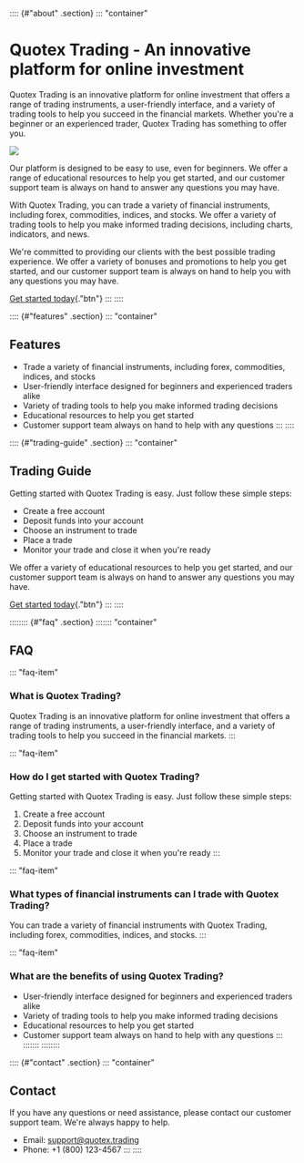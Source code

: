 :::: {#"about" .section}
::: \"container\"
# Quotex Trading - An innovative platform for online investment

Quotex Trading is an innovative platform for online investment that
offers a range of trading instruments, a user-friendly interface, and a
variety of trading tools to help you succeed in the financial markets.
Whether you\'re a beginner or an experienced trader, Quotex Trading has
something to offer you.

[![](https://static.quotex.io/files/4_en/300_250.jpg)](https://traff.sbs/brokerqxlid)

Our platform is designed to be easy to use, even for beginners. We offer
a range of educational resources to help you get started, and our
customer support team is always on hand to answer any questions you may
have.

With Quotex Trading, you can trade a variety of financial instruments,
including forex, commodities, indices, and stocks. We offer a variety of
trading tools to help you make informed trading decisions, including
charts, indicators, and news.

We\'re committed to providing our clients with the best possible trading
experience. We offer a variety of bonuses and promotions to help you get
started, and our customer support team is always on hand to help you
with any questions you may have.

[Get started today](\%22https://traff.sbs/brokerqxlid\%22){."btn"}
:::
::::

:::: {#"features" .section}
::: \"container\"
## Features

-   Trade a variety of financial instruments, including forex,
    commodities, indices, and stocks
-   User-friendly interface designed for beginners and experienced
    traders alike
-   Variety of trading tools to help you make informed trading decisions
-   Educational resources to help you get started
-   Customer support team always on hand to help with any questions
:::
::::

:::: {#"trading-guide" .section}
::: \"container\"
## Trading Guide

Getting started with Quotex Trading is easy. Just follow these simple
steps:

-   Create a free account
-   Deposit funds into your account
-   Choose an instrument to trade
-   Place a trade
-   Monitor your trade and close it when you\'re ready

We offer a variety of educational resources to help you get started, and
our customer support team is always on hand to answer any questions you
may have.

[Get started today](\%22https://traff.sbs/brokerqxlid\%22){."btn"}
:::
::::

:::::::: {#"faq" .section}
::::::: \"container\"
## FAQ

::: \"faq-item\"
### What is Quotex Trading?

Quotex Trading is an innovative platform for online investment that
offers a range of trading instruments, a user-friendly interface, and a
variety of trading tools to help you succeed in the financial markets.
:::

::: \"faq-item\"
### How do I get started with Quotex Trading?

Getting started with Quotex Trading is easy. Just follow these simple
steps:

1.  Create a free account
2.  Deposit funds into your account
3.  Choose an instrument to trade
4.  Place a trade
5.  Monitor your trade and close it when you\'re ready
:::

::: \"faq-item\"
### What types of financial instruments can I trade with Quotex Trading?

You can trade a variety of financial instruments with Quotex Trading,
including forex, commodities, indices, and stocks.
:::

::: \"faq-item\"
### What are the benefits of using Quotex Trading?

-   User-friendly interface designed for beginners and experienced
    traders alike
-   Variety of trading tools to help you make informed trading decisions
-   Educational resources to help you get started
-   Customer support team always on hand to help with any questions
:::
:::::::
::::::::

:::: {#"contact" .section}
::: \"container\"
## Contact

If you have any questions or need assistance, please contact our
customer support team. We\'re always happy to help.

-   Email: support@quotex.trading
-   Phone: +1 (800) 123-4567
:::
::::

